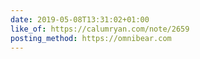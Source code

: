```yaml
---
date: 2019-05-08T13:31:02+01:00
like_of: https://calumryan.com/note/2659
posting_method: https://omnibear.com
---
```

